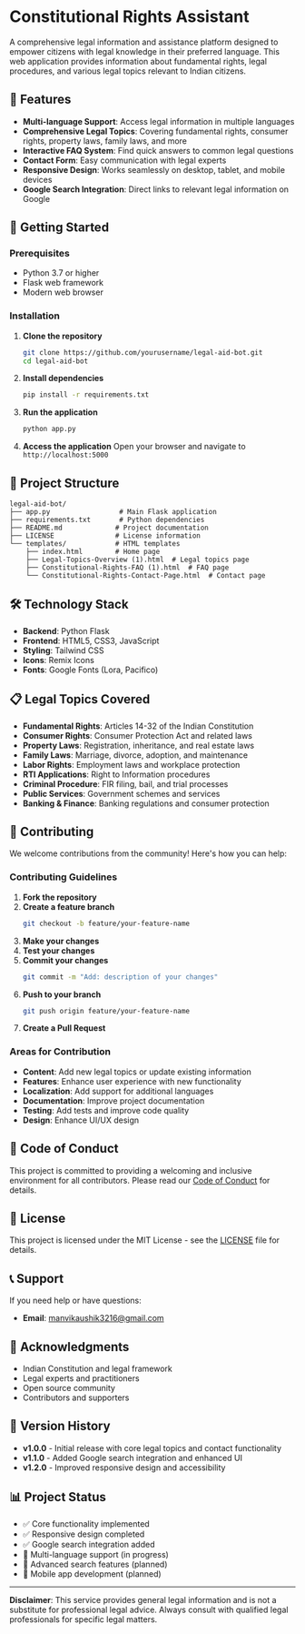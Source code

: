 # Constitutional Rights Assistant

A comprehensive legal information and assistance platform designed to empower citizens with legal knowledge in their preferred language. This web application provides information about fundamental rights, legal procedures, and various legal topics relevant to Indian citizens.

## 🌟 Features

- **Multi-language Support**: Access legal information in multiple languages
- **Comprehensive Legal Topics**: Covering fundamental rights, consumer rights, property laws, family laws, and more
- **Interactive FAQ System**: Find quick answers to common legal questions
- **Contact Form**: Easy communication with legal experts
- **Responsive Design**: Works seamlessly on desktop, tablet, and mobile devices
- **Google Search Integration**: Direct links to relevant legal information on Google

## 🚀 Getting Started

### Prerequisites

- Python 3.7 or higher
- Flask web framework
- Modern web browser

### Installation

1. **Clone the repository**
   ```bash
   git clone https://github.com/yourusername/legal-aid-bot.git
   cd legal-aid-bot
   ```

2. **Install dependencies**
   ```bash
   pip install -r requirements.txt
   ```

3. **Run the application**
   ```bash
   python app.py
   ```

4. **Access the application**
   Open your browser and navigate to `http://localhost:5000`

## 📁 Project Structure

```
legal-aid-bot/
├── app.py                 # Main Flask application
├── requirements.txt       # Python dependencies
├── README.md             # Project documentation
├── LICENSE               # License information
└── templates/            # HTML templates
    ├── index.html        # Home page
    ├── Legal-Topics-Overview (1).html  # Legal topics page
    ├── Constitutional-Rights-FAQ (1).html  # FAQ page
    └── Constitutional-Rights-Contact-Page.html  # Contact page
```

## 🛠️ Technology Stack

- **Backend**: Python Flask
- **Frontend**: HTML5, CSS3, JavaScript
- **Styling**: Tailwind CSS
- **Icons**: Remix Icons
- **Fonts**: Google Fonts (Lora, Pacifico)

## 📋 Legal Topics Covered

- **Fundamental Rights**: Articles 14-32 of the Indian Constitution
- **Consumer Rights**: Consumer Protection Act and related laws
- **Property Laws**: Registration, inheritance, and real estate laws
- **Family Laws**: Marriage, divorce, adoption, and maintenance
- **Labor Rights**: Employment laws and workplace protection
- **RTI Applications**: Right to Information procedures
- **Criminal Procedure**: FIR filing, bail, and trial processes
- **Public Services**: Government schemes and services
- **Banking & Finance**: Banking regulations and consumer protection

## 🤝 Contributing

We welcome contributions from the community! Here's how you can help:

### Contributing Guidelines

1. **Fork the repository**
2. **Create a feature branch**
   ```bash
   git checkout -b feature/your-feature-name
   ```
3. **Make your changes**
4. **Test your changes**
5. **Commit your changes**
   ```bash
   git commit -m "Add: description of your changes"
   ```
6. **Push to your branch**
   ```bash
   git push origin feature/your-feature-name
   ```
7. **Create a Pull Request**

### Areas for Contribution

- **Content**: Add new legal topics or update existing information
- **Features**: Enhance user experience with new functionality
- **Localization**: Add support for additional languages
- **Documentation**: Improve project documentation
- **Testing**: Add tests and improve code quality
- **Design**: Enhance UI/UX design

## 📝 Code of Conduct

This project is committed to providing a welcoming and inclusive environment for all contributors. Please read our [Code of Conduct](CODE_OF_CONDUCT.md) for details.

## 📄 License

This project is licensed under the MIT License - see the [LICENSE](LICENSE) file for details.

## 📞 Support

If you need help or have questions:

- **Email**: manvikaushik3216@gmail.com

## 🙏 Acknowledgments

- Indian Constitution and legal framework
- Legal experts and practitioners
- Open source community
- Contributors and supporters

## 🔄 Version History

- **v1.0.0** - Initial release with core legal topics and contact functionality
- **v1.1.0** - Added Google search integration and enhanced UI
- **v1.2.0** - Improved responsive design and accessibility

## 📊 Project Status

- ✅ Core functionality implemented
- ✅ Responsive design completed
- ✅ Google search integration added
- 🔄 Multi-language support (in progress)
- 🔄 Advanced search features (planned)
- 🔄 Mobile app development (planned)

---

**Disclaimer**: This service provides general legal information and is not a substitute for professional legal advice. Always consult with qualified legal professionals for specific legal matters.
